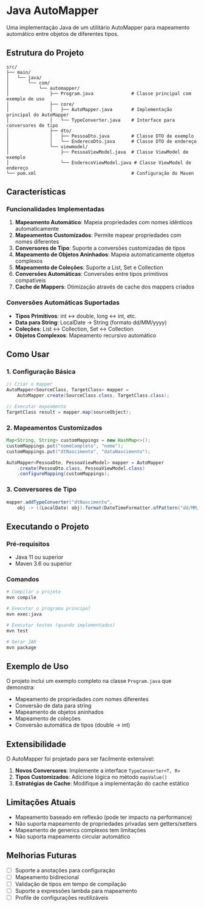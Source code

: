 # Java AutoMapper

Uma implementação Java de um utilitário AutoMapper para mapeamento automático entre objetos de diferentes tipos.

## Estrutura do Projeto

```
src/
├── main/
│   └── java/
│       └── com/
│           └── automapper/
│               ├── Program.java              # Classe principal com exemplo de uso
│               ├── core/
│               │   ├── AutoMapper.java       # Implementação principal do AutoMapper
│               │   └── TypeConverter.java    # Interface para conversores de tipo
│               ├── dto/
│               │   ├── PessoaDto.java        # Classe DTO de exemplo
│               │   └── EnderecoDto.java      # Classe DTO de endereço
│               └── viewmodel/
│                   ├── PessoaViewModel.java  # Classe ViewModel de exemplo
│                   └── EnderecoViewModel.java # Classe ViewModel de endereço
└── pom.xml                                   # Configuração do Maven
```

## Características

### Funcionalidades Implementadas

1. **Mapeamento Automático**: Mapeia propriedades com nomes idênticos automaticamente
2. **Mapeamentos Customizados**: Permite mapear propriedades com nomes diferentes
3. **Conversores de Tipo**: Suporte a conversões customizadas de tipos
4. **Mapeamento de Objetos Aninhados**: Mapeia automaticamente objetos complexos
5. **Mapeamento de Coleções**: Suporte a List, Set e Collection
6. **Conversões Automáticas**: Conversões entre tipos primitivos compatíveis
7. **Cache de Mappers**: Otimização através de cache dos mappers criados

### Conversões Automáticas Suportadas

- **Tipos Primitivos**: int ↔ double, long ↔ int, etc.
- **Data para String**: LocalDate → String (formato dd/MM/yyyy)
- **Coleções**: List ↔ Collection, Set ↔ Collection
- **Objetos Complexos**: Mapeamento recursivo automático

## Como Usar

### 1. Configuração Básica

```java
// Criar o mapper
AutoMapper<SourceClass, TargetClass> mapper = 
    AutoMapper.create(SourceClass.class, TargetClass.class);

// Executar mapeamento
TargetClass result = mapper.map(sourceObject);
```

### 2. Mapeamentos Customizados

```java
Map<String, String> customMappings = new HashMap<>();
customMappings.put("nomeCompleto", "nome");
customMappings.put("dtNascimento", "dataNascimento");

AutoMapper<PessoaDto, PessoaViewModel> mapper = AutoMapper
    .create(PessoaDto.class, PessoaViewModel.class)
    .configureMapping(customMappings);
```

### 3. Conversores de Tipo

```java
mapper.addTypeConverter("dtNascimento", 
    obj -> ((LocalDate) obj).format(DateTimeFormatter.ofPattern("dd/MM/yyyy")));
```

## Executando o Projeto

### Pré-requisitos

- Java 11 ou superior
- Maven 3.6 ou superior

### Comandos

```bash
# Compilar o projeto
mvn compile

# Executar o programa principal
mvn exec:java

# Executar testes (quando implementados)
mvn test

# Gerar JAR
mvn package
```

## Exemplo de Uso

O projeto inclui um exemplo completo na classe `Program.java` que demonstra:

- Mapeamento de propriedades com nomes diferentes
- Conversão de data para string
- Mapeamento de objetos aninhados
- Mapeamento de coleções
- Conversão automática de tipos (double → int)

## Extensibilidade

O AutoMapper foi projetado para ser facilmente extensível:

1. **Novos Conversores**: Implemente a interface `TypeConverter<T, R>`
2. **Tipos Customizados**: Adicione lógica no método `mapValue()` 
3. **Estratégias de Cache**: Modifique a implementação do cache estático

## Limitações Atuais

- Mapeamento baseado em reflexão (pode ter impacto na performance)
- Não suporta mapeamento de propriedades privadas sem getters/setters
- Mapeamento de generics complexos tem limitações
- Não suporta mapeamento circular automático

## Melhorias Futuras

- [ ] Suporte a anotações para configuração
- [ ] Mapeamento bidirecional
- [ ] Validação de tipos em tempo de compilação
- [ ] Suporte a expressões lambda para mapeamento
- [ ] Profile de configurações reutilizáveis
